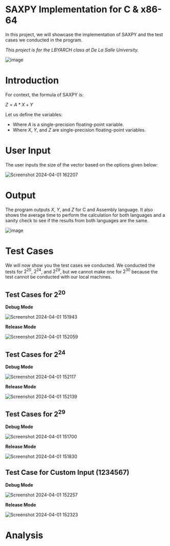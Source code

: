 # SAXPY Implementation for C & x86-64
In this project, we will showcase the implementation of SAXPY and the test cases we conducted in the program.

_This project is for the LBYARCH class at De La Salle University._

![image](https://github.com/thekovie/LBYARCH_IPProject/assets/40118781/4940c72e-2933-48e8-8b1e-9e63cfbe67f3)

# Introduction
For context, the formula of SAXPY is:

$Z = A * X + Y$

Let us define the variables:
- Where $A$ is a single-precision floating-point variable.
- Where $X$, $Y$, and $Z$ are single-precision floating-point variables.

# User Input
The user inputs the size of the vector based on the options given below:

![Screenshot 2024-04-01 162207](https://github.com/thekovie/LBYARCH_IPProject/assets/40118781/26ff25e3-9487-4135-9fbe-b9006174f512)


# Output
The program outputs $X$, $Y$, and $Z$ for C and Assembly language. It also shows the average time to perform the calculation for both languages and a sanity check to see if the results from both languages are the same.

![image](https://github.com/thekovie/LBYARCH_IPProject/assets/40118781/d39b03d9-8d53-4b12-ae20-5c72c480712d)


# Test Cases
We will now show you the test cases we conducted. We conducted the tests for $2^{20}$, $2^{24}$, and $2^{29}$, but we cannot make one for $2^{30}$ because the test cannot be conducted with our local machines.


## Test Cases for $2^{20}$ 

**Debug Mode**

![Screenshot 2024-04-01 151943](https://github.com/thekovie/LBYARCH_IPProject/assets/40118781/5d17b7ae-0925-45c8-abde-aae006f50df5)

**Release Mode**

![Screenshot 2024-04-01 152059](https://github.com/thekovie/LBYARCH_IPProject/assets/40118781/95a9c21b-e9b0-4a80-822e-db39c6783788)

## Test Cases for $2^{24}$

**Debug Mode**

![Screenshot 2024-04-01 152117](https://github.com/thekovie/LBYARCH_IPProject/assets/40118781/c2cfa2ae-66bd-475d-b1ed-deeb2bda2191)

**Release Mode**

![Screenshot 2024-04-01 152139](https://github.com/thekovie/LBYARCH_IPProject/assets/40118781/e5bde938-6a1e-45fe-8748-b97c901eba8d)

## Test Cases for $2^{29}$

**Debug Mode**

![Screenshot 2024-04-01 151700](https://github.com/thekovie/LBYARCH_IPProject/assets/40118781/03508565-3f27-4805-8d88-1fef9447b2fe)

**Release Mode**

![Screenshot 2024-04-01 151830](https://github.com/thekovie/LBYARCH_IPProject/assets/40118781/ce81cfe1-d742-4503-9c0b-fc669f06f657)

## Test Case for Custom Input ($1234567$)

**Debug Mode**

![Screenshot 2024-04-01 152257](https://github.com/thekovie/LBYARCH_IPProject/assets/40118781/dfb27ffe-481c-47c3-9f07-664587d053da)

**Release Mode**

![Screenshot 2024-04-01 152323](https://github.com/thekovie/LBYARCH_IPProject/assets/40118781/380d4df3-61bd-40bd-a4af-944fc2112d7a)

# Analysis








